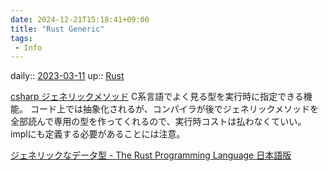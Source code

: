 ```yaml
---
date: 2024-12-21T15:18:41+09:00
title: "Rust Generic"
tags:
 - Info
---
```


daily:: [2023-03-11](/Daily_Note/2023-03-11.md)
up:: [Rust](../Bar/Program/Rust.md)

[csharp ジェネリックメソッド](csharp%20ジェネリックメソッド.md)
C系言語でよく見る型を実行時に指定できる機能。
コード上では抽象化されるが、コンパイラが後でジェネリックメソッドを全部読んで専用の型を作ってくれるので、実行時コストは払わなくていい。
implにも定義する必要があることには注意。

[ジェネリックなデータ型 - The Rust Programming Language 日本語版](https://doc.rust-jp.rs/book-ja/ch10-01-syntax.html)

